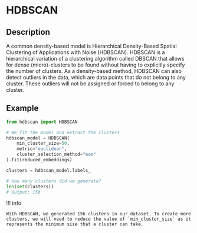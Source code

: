 # HDBSCAN

## Description

A common density-based model is Hierarchical Density-Based Spatial Clustering of Applications with Noise (HDBSCAN). HDBSCAN is a hierarchical variation of a clustering algorithm called DBSCAN that allows for dense (micro)-clusters to be found without having to explicitly specify the number of clusters. As a density-based method, HDBSCAN can also detect outliers in the data, which are data points that do not belong to any cluster. These outliers will not be assigned or forced to belong to any cluster.

## Example

```python
from hdbscan import HDBSCAN

# We fit the model and extract the clusters
hdbscan_model = HDBSCAN(
    min_cluster_size=50,
    metric="euclidean",
    cluster_selection_method="eom"
).fit(reduced_embeddings)

clusters = hdbscan_model.labels_

# How many clusters did we generate?
len(set(clusters))
# Output: 156
```

!!! info

    With HDBSCAN, we generated 156 clusters in our dataset. To create more clusters, we will need to reduce the value of `min_cluster_size` as it represents the minimum size that a cluster can take.
